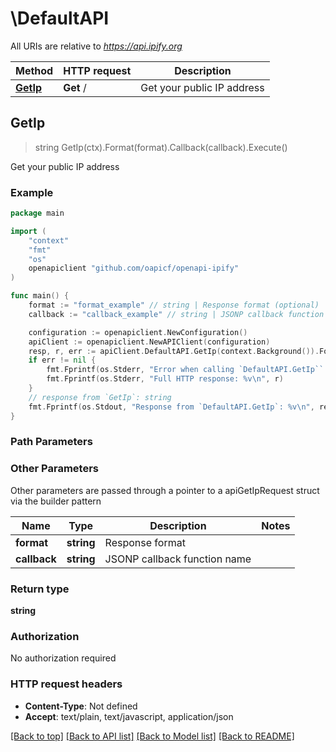 # \DefaultAPI

All URIs are relative to *https://api.ipify.org*

Method | HTTP request | Description
------------- | ------------- | -------------
[**GetIp**](DefaultAPI.md#GetIp) | **Get** / | Get your public IP address



## GetIp

> string GetIp(ctx).Format(format).Callback(callback).Execute()

Get your public IP address

### Example

```go
package main

import (
	"context"
	"fmt"
	"os"
	openapiclient "github.com/oapicf/openapi-ipify"
)

func main() {
	format := "format_example" // string | Response format (optional)
	callback := "callback_example" // string | JSONP callback function name (optional)

	configuration := openapiclient.NewConfiguration()
	apiClient := openapiclient.NewAPIClient(configuration)
	resp, r, err := apiClient.DefaultAPI.GetIp(context.Background()).Format(format).Callback(callback).Execute()
	if err != nil {
		fmt.Fprintf(os.Stderr, "Error when calling `DefaultAPI.GetIp``: %v\n", err)
		fmt.Fprintf(os.Stderr, "Full HTTP response: %v\n", r)
	}
	// response from `GetIp`: string
	fmt.Fprintf(os.Stdout, "Response from `DefaultAPI.GetIp`: %v\n", resp)
}
```

### Path Parameters



### Other Parameters

Other parameters are passed through a pointer to a apiGetIpRequest struct via the builder pattern


Name | Type | Description  | Notes
------------- | ------------- | ------------- | -------------
 **format** | **string** | Response format | 
 **callback** | **string** | JSONP callback function name | 

### Return type

**string**

### Authorization

No authorization required

### HTTP request headers

- **Content-Type**: Not defined
- **Accept**: text/plain, text/javascript, application/json

[[Back to top]](#) [[Back to API list]](../README.md#documentation-for-api-endpoints)
[[Back to Model list]](../README.md#documentation-for-models)
[[Back to README]](../README.md)

